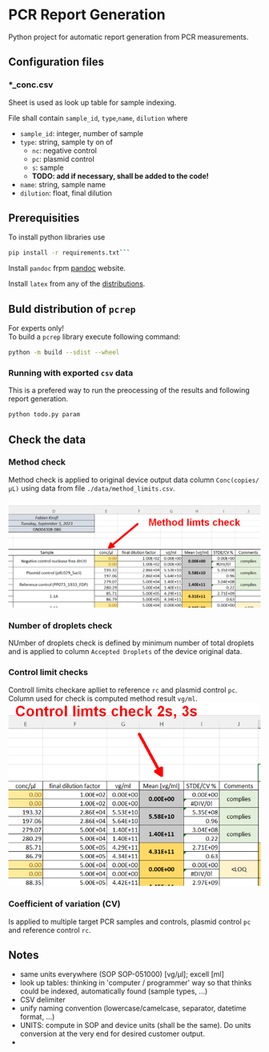 # PCR  Report Generation

Python project for automatic report generation from PCR measurements.

## Configuration files

### *_conc.csv

Sheet is used as look up table for sample indexing.

File shall contain `sample_id`, `type`,`name`, `dilution` where

- `sample_id`: integer, number of sample
- `type`: string, sample ty on of
  - `nc`: negative control
  - `pc`: plasmid control
  - `s`: sample
  - **TODO: add if necessary, shall be added to the code!**
- `name`: string, sample name
- `dilution`: float, final dilution

## Prerequisities

To install python libraries use

```bash
pip install -r requirements.txt```
```

Install `pandoc` frpm [pandoc](https://pandoc.org/installing.html) website.  

Install `latex` from any of the [distributions](https://www.latex-project.org/get/#tex-distributions).  

## Buld distribution of `pcrep`

For experts only!  
To build a `pcrep` library execute following command:

```bash
python -m build --sdist --wheel
```

### Running with exported `csv` data

This is a prefered way to run the preocessing of the results and following report generation.

```bash
python todo.py param
```

## Check the data

### Method check

Method check is applied to original device output data column `Conc(copies/µL)` using data from file `./data/method_limits.csv`.

![method check](./media/method_check.png)

### Number of droplets check

NUmber of droplets check is defined by minimum number of total droplets and is applied to column `Accepted Droplets` of the device original data.

### Control limit checks

Controll limits checkare aplliet to reference `rc` and plasmid control `pc`. Column used for check is computed method result `vg/ml`.
![method check](./media/control_check.png)

### Coefficient of variation (CV)

Is applied to multiple target PCR samples and controls, plasmid control `pc` and reference control `rc`.

## Notes

- same units everywhere (SOP SOP-051000) [vg/μl]; excell [ml]
- look up tables: thinking in 'computer / programmer' way so that thinks could be indexed, automatically found (sample types, ...)
- CSV delimiter
- unify naming convention (lowercase/camelcase, separator, datetime format, ...)
- UNITS: compute in SOP and  device units (shall be the same). Do units conversion at the very end for desired customer output.  
- 